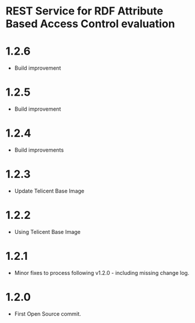 # REST Service for RDF Attribute Based Access Control evaluation

# 1.2.6
- Build improvement

# 1.2.5
- Build improvement

# 1.2.4
- Build improvements

# 1.2.3
- Update Telicent Base Image

# 1.2.2
- Using Telicent Base Image

# 1.2.1 
- Minor fixes to process following v1.2.0 - including missing change log.

# 1.2.0
- First Open Source commit.